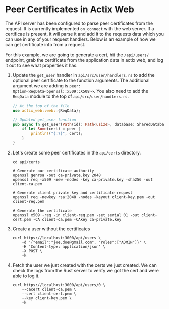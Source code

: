 # Peer Certificates in Actix Web

The API server has been configured to parse peer certificates from the request. It is currently implemented `on_connect` with the web server. If a certificae is present, it will parse it and add it to the requests data which you can use in any of your request handlers. Below is an example of how we can get certificate info from a request.

For this example, we are going to generate a cert, hit the `/api/users/` endpoint, grab the certificate from the application data in actix web, and log it out to see what properties it has.

1. Update the `get_user` handler in `api/src/user/handlers.rs` to add the optional peer certificate to the function arguments. The additional argument we are adding is `peer: Option<ReqData<openssl::x509::X509>>`. You also need to add the `ReqData` module to the top of `api/src/user/handlers.rs`.
    ```rust
    // At the top of the file
    use actix_web::web::{ReqData};

    // Updated get_user function
    pub async fn get_user(Path(id): Path<usize>, database: SharedDatabase, peer: Option<ReqData<openssl::x509::X509>>) -> Result<User, HttpResponse> {
        if let Some(cert) = peer {
            println!("{:?}", cert);
        }
    }
    ```

1. Let's create some peer certificates in the `api/certs` directory.
    ```shell
    cd api/certs

    # Generate our certificate authority
    openssl genrsa -out ca-private.key 2048
    openssl req -x509 -new -nodes -key ca-private.key -sha256 -out client-ca.pem

    # Generate client private key and certificate request
    openssl req -newkey rsa:2048 -nodes -keyout client-key.pem -out client-req.pem

    # Generate the certificate
    openssl x509 -req -in client-req.pem -set_serial 01 -out client-cert.pem -CA client-ca.pem -CAkey ca-private.key
    ```

1. Create a user without the certificates
    ```shell
    curl https://localhost:3000/api/users \
        -d '{"email":"joe.doe@gmail.com", "roles":["ADMIN"]}' \
        -H 'Content-type: application/json' \
        -X POST \
        -k
    ```

1. Fetch the user we just created with the certs we just created. We can check the logs from the Rust server to verify we got the cert and were able to log it.
    ```shell
    curl https://localhost:3000/api/users/0 \
        --cacert client-ca.pem \
        --cert client-cert.pem \
        --key client-key.pem \
        -k
    ```
